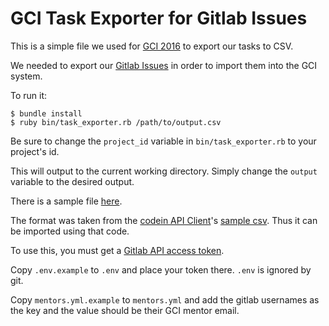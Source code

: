 # GCI Task Exporter for Gitlab Issues

This is a simple file we used for [GCI 2016](https://codein.withgoogle.com) to export our tasks to CSV.

We needed to export our [Gitlab Issues](https://gitlab.com/librehealth/gci/issues) in order to import them into the GCI system.

To run it:

``` shell
$ bundle install
$ ruby bin/task_exporter.rb /path/to/output.csv
```
Be sure to change the `project_id` variable in `bin/task_exporter.rb` to your project's id.

This will output to the current working directory. Simply change the `output` variable to the desired output.

There is a sample file [here](https://gitlab.com/librehealth/gci_task_exporter/blob/master/librehealth_gci_tasks.csv).

The format was taken from the [codein API Client](https://code.googlesource.com/codein/api)'s [sample csv](https://code.googlesource.com/codein/api/+/master/sample.csv). Thus it can be imported using that code.

To use this, you must get a [Gitlab API access token](https://gitlab.com/profile/personal_access_tokens).

Copy `.env.example` to `.env` and place your token there. `.env` is ignored by git.

Copy `mentors.yml.example` to `mentors.yml` and add the gitlab usernames as the key and the value should be their GCI mentor email.
